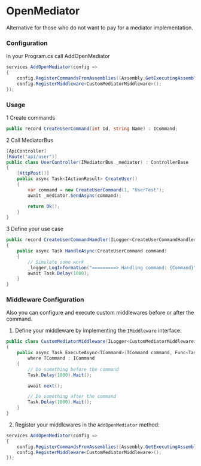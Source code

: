# OpenMediator
Alternative for those who do not want to pay for a mediator implementation.

### Configuration
In your Program.cs call AddOpenMediator

```csharp
services.AddOpenMediator(config =>
{
    config.RegisterCommandsFromAssemblies([Assembly.GetExecutingAssembly()]);
    config.RegisterMiddleware<CustomMediatorMiddleware>();
});
```

### Usage
1 Create commands

```csharp
public record CreateUserCommand(int Id, string Name) : ICommand;
```

2 Call MediatorBus 

```csharp
[ApiController]
[Route("api/user")]
public class UserController(IMediatorBus _mediator) : ControllerBase
{
    [HttpPost()]
    public async Task<IActionResult> CreateUser()
    {
        var command = new CreateUserCommand(1, "UserTest");
        await _mediator.SendAsync(command);

        return Ok();
    }
}
```

3 Define your use case

```csharp
public record CreateUserCommandHandler(ILogger<CreateUserCommandHandler> _logger) : ICommandHandler<CreateUserCommand>
{
    public async Task HandleAsync(CreateUserCommand command)
    {
        // Simulate some work
        _logger.LogInformation("=========> Handling command: {Command}", command.GetType().Name);
        await Task.Delay(1000);
    }
}
```

### Middleware Configuration
Also you can configure and execute custom middlewares before or after the command.

1. Define your middleware by implementing the `IMiddleware` interface:

```csharp
public class CustomMediatorMiddleware(ILogger<CustomMediatorMiddleware> _logger) : IMediatorMiddleware
{
    public async Task ExecuteAsync<TCommand>(TCommand command, Func<Task> next)
        where TCommand : ICommand
    {
        // Do something before the command
        Task.Delay(1000).Wait();

        await next();

        // Do something after the command
        Task.Delay(1000).Wait();
    }
}
```

2. Register your middlewares in the `AddOpenMediator` method:

```csharp
services.AddOpenMediator(config =>
{
    config.RegisterCommandsFromAssemblies([Assembly.GetExecutingAssembly()]);
    config.RegisterMiddleware<CustomMediatorMiddleware>();
});
```